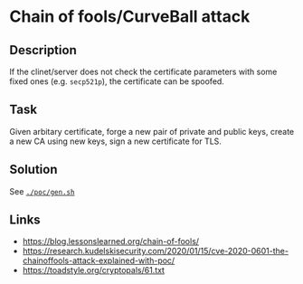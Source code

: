 # Chain of fools/CurveBall attack

## Description

If the clinet/server does not check the certificate parameters with some fixed ones (e.g. `secp521p`), the certificate can be spoofed.

## Task

Given arbitary certificate, forge a new pair of private and public keys, create a new CA using new keys, sign a new certificate for TLS.

## Solution

See [`./poc/gen.sh`](./poc/gen.sh)

## Links

- https://blog.lessonslearned.org/chain-of-fools/
- https://research.kudelskisecurity.com/2020/01/15/cve-2020-0601-the-chainoffools-attack-explained-with-poc/
- https://toadstyle.org/cryptopals/61.txt